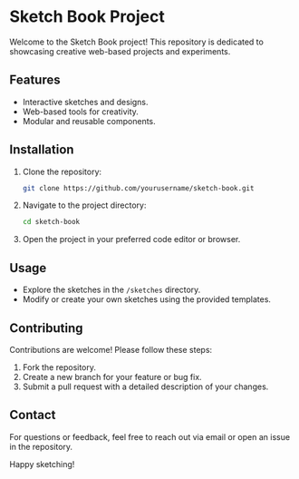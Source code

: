 # Sketch Book Project  

Welcome to the Sketch Book project! This repository is dedicated to showcasing creative web-based projects and experiments.  

## Features  
- Interactive sketches and designs.  
- Web-based tools for creativity.  
- Modular and reusable components.  

## Installation  
1. Clone the repository:  
    ```bash  
    git clone https://github.com/yourusername/sketch-book.git  
    ```  
2. Navigate to the project directory:  
    ```bash  
    cd sketch-book  
    ```  
3. Open the project in your preferred code editor or browser.  

## Usage  
- Explore the sketches in the `/sketches` directory.  
- Modify or create your own sketches using the provided templates.  

## Contributing  
Contributions are welcome! Please follow these steps:  
1. Fork the repository.  
2. Create a new branch for your feature or bug fix.  
3. Submit a pull request with a detailed description of your changes.  

## Contact  
For questions or feedback, feel free to reach out via email or open an issue in the repository.  

Happy sketching!  